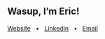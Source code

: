 <h2 align="left">Wasup, I’m Eric!</h2>
 
<p align="left">
  <a href="https://ericviana.com.br">Website</a> &nbsp • &nbsp
  <a href="https://www.linkedin.com/in/eric-viana/">Linkedin</a> &nbsp • &nbsp
  <a href="mailto: ericviana.com.br">Email</a>
</p>
